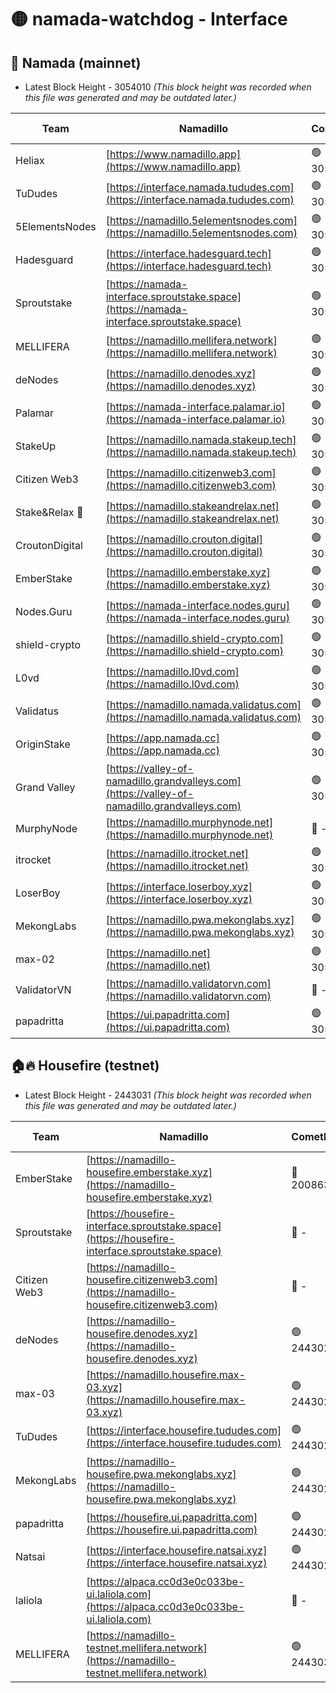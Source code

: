 # 🟡 namada-watchdog - Interface

## 🚀 Namada (mainnet)
- Latest Block Height - 3054010 *(This block height was recorded when this file was generated and may be outdated later.)*

| Team | Namadillo | CometBFT | Indexer | MASP Indexer |
|-|-|-|-|-|
| Heliax | [https://www.namadillo.app](https://www.namadillo.app) | 🟢 3053993 | 🟢 3053993 | 🟢 3053992 |
| TuDudes | [https://interface.namada.tududes.com](https://interface.namada.tududes.com) | 🟢 3053993 | 🟢 3053993 | 🟢 3053993 |
| 5ElementsNodes | [https://namadillo.5elementsnodes.com](https://namadillo.5elementsnodes.com) | 🟢 3053993 | 🟢 3053993 | 🟢 3053993 |
| Hadesguard | [https://interface.hadesguard.tech](https://interface.hadesguard.tech) | 🟢 3053994 | 🟢 3053994 | 🟢 3053994 |
| Sproutstake | [https://namada-interface.sproutstake.space](https://namada-interface.sproutstake.space) | 🟢 3053994 | 🔴 - | 🔴 - |
| MELLIFERA | [https://namadillo.mellifera.network](https://namadillo.mellifera.network) | 🟢 3053997 | 🟢 3053997 | 🟢 3053997 |
| deNodes | [https://namadillo.denodes.xyz](https://namadillo.denodes.xyz) | 🟢 3053998 | 🟢 3053998 | 🟢 3053998 |
| Palamar | [https://namada-interface.palamar.io](https://namada-interface.palamar.io) | 🟢 3053998 | 🟢 3053998 | 🟢 3053998 |
| StakeUp | [https://namadillo.namada.stakeup.tech](https://namadillo.namada.stakeup.tech) | 🟢 3053999 | 🟢 3053999 | 🟢 3053999 |
| Citizen Web3 | [https://namadillo.citizenweb3.com](https://namadillo.citizenweb3.com) | 🟢 3053999 | 🟢 3053999 | 🟢 3053999 |
| Stake&Relax 🦥 | [https://namadillo.stakeandrelax.net](https://namadillo.stakeandrelax.net) | 🟢 3054000 | 🟢 3054000 | 🟢 3054000 |
| CroutonDigital | [https://namadillo.crouton.digital](https://namadillo.crouton.digital) | 🟢 3054000 | 🟢 3054000 | 🟢 3054000 |
| EmberStake | [https://namadillo.emberstake.xyz](https://namadillo.emberstake.xyz) | 🟢 3054001 | 🟢 3054001 | 🟢 3054000 |
| Nodes.Guru | [https://namada-interface.nodes.guru](https://namada-interface.nodes.guru) | 🟢 3054001 | 🟢 3054001 | 🟢 3054001 |
| shield-crypto | [https://namadillo.shield-crypto.com](https://namadillo.shield-crypto.com) | 🟢 3054002 | 🟢 3054001 | 🟢 3054002 |
| L0vd | [https://namadillo.l0vd.com](https://namadillo.l0vd.com) | 🟢 3054003 | 🟢 3054002 | 🟢 3054003 |
| Validatus | [https://namadillo.namada.validatus.com](https://namadillo.namada.validatus.com) | 🟢 3054003 | 🟢 3054003 | 🟢 3054003 |
| OriginStake | [https://app.namada.cc](https://app.namada.cc) | 🟢 3054004 | 🟢 3054004 | 🟢 3054004 |
| Grand Valley | [https://valley-of-namadillo.grandvalleys.com](https://valley-of-namadillo.grandvalleys.com) | 🟢 3054004 | 🟢 3054004 | 🟢 3054004 |
| MurphyNode | [https://namadillo.murphynode.net](https://namadillo.murphynode.net) | 🔴 - | 🔴 - | 🔴 - |
| itrocket | [https://namadillo.itrocket.net](https://namadillo.itrocket.net) | 🟢 3054007 | 🟢 3054007 | 🟢 3054007 |
| LoserBoy | [https://interface.loserboy.xyz](https://interface.loserboy.xyz) | 🟢 3054007 | 🟢 3054007 | 🟢 3054007 |
| MekongLabs | [https://namadillo.pwa.mekonglabs.xyz](https://namadillo.pwa.mekonglabs.xyz) | 🟢 3054008 | 🟢 3054007 | 🟢 3054008 |
| max-02 | [https://namadillo.net](https://namadillo.net) | 🟢 3054008 | 🟢 3054008 | 🟢 3054008 |
| ValidatorVN | [https://namadillo.validatorvn.com](https://namadillo.validatorvn.com) | 🔴 - | 🔴 - | 🔴 - |
| papadritta | [https://ui.papadritta.com](https://ui.papadritta.com) | 🟢 3054010 | 🟢 3054010 | 🟢 3054010 |

## 🏠🔥 Housefire (testnet)
- Latest Block Height - 2443031 *(This block height was recorded when this file was generated and may be outdated later.)*

| Team | Namadillo | CometBFT | Indexer | MASP Indexer |
|-|-|-|-|-|
| EmberStake | [https://namadillo-housefire.emberstake.xyz](https://namadillo-housefire.emberstake.xyz) | 🔴 2008636 | 🔴 - | 🔴 - |
| Sproutstake | [https://housefire-interface.sproutstake.space](https://housefire-interface.sproutstake.space) | 🔴 - | 🔴 - | 🔴 - |
| Citizen Web3 | [https://namadillo-housefire.citizenweb3.com](https://namadillo-housefire.citizenweb3.com) | 🔴 - | 🔴 - | 🔴 - |
| deNodes | [https://namadillo-housefire.denodes.xyz](https://namadillo-housefire.denodes.xyz) | 🟢 2443027 | 🟢 2443027 | 🟢 2443027 |
| max-03 | [https://namadillo.housefire.max-03.xyz](https://namadillo.housefire.max-03.xyz) | 🟢 2443028 | 🔴 2167206 | 🟢 2443028 |
| TuDudes | [https://interface.housefire.tududes.com](https://interface.housefire.tududes.com) | 🟢 2443028 | 🟢 2443028 | 🟢 2443028 |
| MekongLabs | [https://namadillo-housefire.pwa.mekonglabs.xyz](https://namadillo-housefire.pwa.mekonglabs.xyz) | 🟢 2443028 | 🟢 2443028 | 🟢 2443028 |
| papadritta | [https://housefire.ui.papadritta.com](https://housefire.ui.papadritta.com) | 🟢 2443029 | 🟢 2443029 | 🟢 2443029 |
| Natsai | [https://interface.housefire.natsai.xyz](https://interface.housefire.natsai.xyz) | 🟢 2443029 | 🟢 2443029 | 🟢 2443029 |
| laliola | [https://alpaca.cc0d3e0c033be-ui.laliola.com](https://alpaca.cc0d3e0c033be-ui.laliola.com) | 🔴 - | 🔴 - | 🔴 - |
| MELLIFERA | [https://namadillo-testnet.mellifera.network](https://namadillo-testnet.mellifera.network) | 🟢 2443031 | 🟢 2443031 | 🟢 2443031 |

